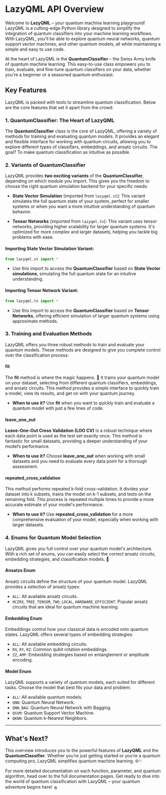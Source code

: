 # LazyQML API Overview

Welcome to **LazyQML** – your quantum machine learning playground! LazyQML is a cutting-edge Python library designed to simplify the integration of quantum classifiers into your machine learning workflows. With LazyQML, you'll be able to explore quantum neural networks, quantum support vector machines, and other quantum models, all while maintaining a simple and easy to use code.

At the heart of LazyQML is the **QuantumClassifier** – the Swiss Army knife of quantum machine learning. This easy-to-use class empowers you to train, evaluate, and fine-tune quantum classifiers on your data, whether you're a beginner or a seasoned quantum enthusiast. 

## Key Features

LazyQML is packed with tools to streamline quantum classification. Below are the core features that set it apart from the crowd:

### 1. **QuantumClassifier: The Heart of LazyQML**

The **QuantumClassifier** class is the core of LazyQML, offering a variety of methods for training and evaluating quantum models. It provides an elegant and flexible interface for working with quantum circuits, allowing you to explore different types of classifiers, embeddings, and ansatz circuits. The goal? To make quantum classification as intuitive as possible. 

### 2. **Variants of QuantumClassifier**

LazyQML provides **two exciting variants** of the **QuantumClassifier**, depending on which module you import. This gives you the freedom to choose the right quantum simulation backend for your specific needs:

- **State Vector Simulation** (imported from `lazyqml.st`): This variant simulates the full quantum state of your system, perfect for smaller systems or when you want a more intuitive understanding of quantum behavior.
  
- **Tensor Networks** (imported from `lazyqml.tn`): This variant uses tensor networks, providing higher scalability for larger quantum systems. It's optimized for more complex and larger datasets, helping you tackle big problems with ease.

#### Importing State Vector Simulation Variant:
```python
from lazyqml.st import *
```

- Use this import to access the **QuantumClassifier** based on **State Vector simulations**, simulating the full quantum state for an intuitive understanding.

#### Importing Tensor Network Variant:
```python
from lazyqml.tn import *
```
- Use this import to access the **QuantumClassifier** based on **Tensor Networks**, offering efficient simulation of larger quantum systems using approximate methods.

### 3. **Training and Evaluation Methods**

LazyQML offers you three robust methods to train and evaluate your quantum models. These methods are designed to give you complete control over the classification process:

#### **fit**
The **fit** method is where the magic happens. 🌟 It trains your quantum model on your dataset, selecting from different quantum classifiers, embeddings, and ansatz circuits. This method provides a simple interface to quickly train a model, view its results, and get on with your quantum journey.

- **When to use it?** Use **fit** when you want to quickly train and evaluate a quantum model with just a few lines of code.

#### **leave_one_out**
**Leave-One-Out Cross Validation (LOO CV)** is a robust technique where each data point is used as the test set exactly once. This method is fantastic for small datasets, providing a deeper understanding of your model’s performance.

- **When to use it?** Choose **leave_one_out** when working with small datasets and you need to evaluate every data point for a thorough assessment.

#### **repeated_cross_validation**
This method performs repeated k-fold cross-validation. It divides your dataset into k subsets, trains the model on k-1 subsets, and tests on the remaining fold. This process is repeated multiple times to provide a more accurate estimate of your model's performance.

- **When to use it?** Use **repeated_cross_validation** for a more comprehensive evaluation of your model, especially when working with larger datasets.

### 4. **Enums for Quantum Model Selection**

LazyQML gives you full control over your quantum model's architecture. With a rich set of enums, you can easily select the correct ansatz circuits, embedding strategies, and classification models. 🎯

#### **Ansatzs Enum**
Ansatz circuits define the structure of your quantum model. LazyQML provides a selection of ansatz types:

- `ALL`: All available ansatz circuits.
- `HCZRX`, `TREE_TENSOR`, `TWO_LOCAL`, `HARDWARE_EFFICIENT`: Popular ansatz circuits that are ideal for quantum machine learning.

#### **Embedding Enum**
Embeddings control how your classical data is encoded onto quantum states. LazyQML offers several types of embedding strategies:

- `ALL`: All available embedding circuits.
- `RX`, `RY`, `RZ`: Common qubit rotation embeddings.
- `ZZ`, `AMP`: Embedding strategies based on entanglement or amplitude encoding.

#### **Model Enum**
LazyQML supports a variety of quantum models, each suited for different tasks. Choose the model that best fits your data and problem:

- `ALL`: All available quantum models.
- `QNN`: Quantum Neural Network.
- `QNN_BAG`: Quantum Neural Network with Bagging.
- `QSVM`: Quantum Support Vector Machine.
- `QKNN`: Quantum k-Nearest Neighbors.

---

## What's Next?

This overview introduces you to the powerful features of **LazyQML** and the **QuantumClassifier**. Whether you’re just getting started or you’re a quantum computing pro, LazyQML simplifies quantum machine learning. 🌐✨

For more detailed documentation on each function, parameter, and quantum algorithm, head over to the full documentation pages. Get ready to dive into the world of quantum classification with LazyQML – your quantum adventure begins here! 🛸
